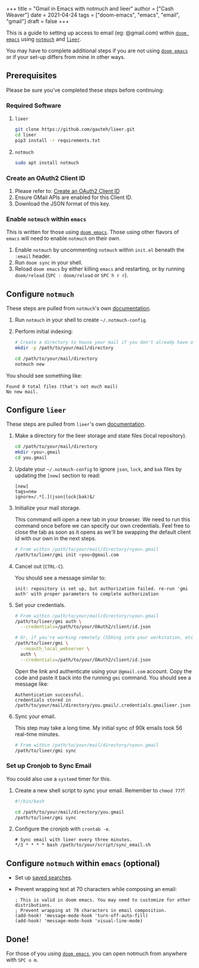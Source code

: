 +++
title = "Gmail in Emacs with notmuch and lieer"
author = ["Cash Weaver"]
date = 2021-04-24
tags = ["doom-emacs", "emacs", "email", "gmail"]
draft = false
+++

This is a guide to setting up access to email (eg: @gmail.com) within [`doom emacs`](https://github.com/hlissner/doom-emacs) using [`notmuch`](https://notmuchmail.org/) and [`lieer`](https://github.com/gauteh/lieer).

You may have to complete additional steps if you are not using [`doom emacs`](https://github.com/hlissner/doom-emacs) or if your set-up differs from mine in other ways.

## Prerequisites

Please be sure you've completed these steps before continuing:

### Required Software

1.  `lieer`

    ```sh
    git clone https://github.com/gauteh/lieer.git
    cd lieer
    pip3 install -r requirements.txt
    ```

2.  `notmuch`

    ```sh
    sudo apt install notmuch
    ```
    

### Create an OAuth2 Client ID

1. Please refer to: [Create an OAuth2 Client ID](/create-an-oauth2-client-id-for-gmail)
2. Ensure GMail APIs are enabled for this Client ID.
3. Download the JSON format of this key.

### Enable `notmuch` within `emacs`

This is written for those using [`doom emacs`](https://github.com/hlissner/doom-emacs). Those using other flavors of `emacs` will need to enable `notmuch` on their own.

1. Enable `notmuch` by uncommenting `notmuch` within `init.el` beneath the `:email` header.
2. Run `doom sync` in your shell.
3. Reload `doom emacs` by either killing `emacs` and restarting, or by running `doom/reload` (`SPC : doom/reload` or `SPC h r r`).

## Configure `notmuch`

These steps are pulled from `notmuch`'s own [documentation](https://notmuchmail.org/getting-started/).

1. Run `notmuch` in your shell to create `~/.notmuch-config`.

2. Perform initial indexing:

    ```sh
    # Create a directory to house your mail if you don't already have one.
    mkdir -p /path/to/your/mail/directory
    
    cd /path/to/your/mail/directory
    notmuch new
    ```
    

You should see something like:

```
Found 0 total files (that's not much mail)
No new mail.
```
    

## Configure `lieer`

These steps are pulled from `lieer`'s own [documentation](https://github.com/gauteh/lieer#usage).

1. Make a directory for the lieer storage and state files (local repository).

    ```sh
    cd /path/to/your/mail/directory
    mkdir <you>.gmail
    cd you.gmail
    ```
    
2. Update your `~/.notmuch-config` to ignore `json`, `lock`, and `bak` files by updating the `[new]` section to read:

    ```
    [new]
    tags=new
    ignore=/.*[.](json|lock|bak)$/
    ```
    

3. Initialize your mail storage.

    This command will open a new tab in your browser. We need to run this command once before we can specify our own credentials. Feel free to close the tab as soon as it opens as we'll be swapping the default client id with our own in the next steps.

    ```sh
    # From within /path/to/your/mail/directory/<you>.gmail
    /path/to/lieer/gmi init <you>@gmail.com
    ```
    

4. Cancel out (`CTRL-C`).

    You should see a message similar to:

    ```
    init: repository is set up, but authorization failed. re-run 'gmi auth' with proper parameters to complete authorization
    ```
    

5. Set your credentials.

    ```sh
    # From within /path/to/your/mail/directory/<you>.gmail
    /path/to/lieer/gmi auth \
      --credentials=/path/to/your/OAuth2/client/id.json
    
    # Or, if you're working remotely (SSHing into your workstation, etc)
    /path/to/lieer/gmi \
      --noauth_local_webserver \
      auth \
      --credentials=/path/to/your/OAuth2/client/id.json
    ```
    

    Open the link and authenticate using your `@gmail.com` account. Copy the code and paste it back into the running `gmi` command. You should see a message like:

    ```
    Authentication successful.
    credentials stored in /path/to/your/mail/directory/you.gmail/.credentials.gmailieer.json
    ```
    

6. Sync your email.

    This step may take a long time. My initial sync of 90k emails took 56 real-time minutes.

    ```sh
    # From within /path/to/your/mail/directory/<you>.gmail
    /path/to/lieer/gmi sync
    ```
    

### Set up Cronjob to Sync Email

You could also use a `systemd` timer for this.

1. Create a new shell script to sync your email. Remember to `chmod 777`!

    ```sh
    #!/bin/bash
    
    cd /path/to/your/mail/directory/you.gmail
    /path/to/lieer/gmi sync
    ```
    

2. Configure the cronjob with `crontab -e`.

    ```
    # Sync email with lieer every three minutes.
    */3 * * * * bash /path/to/your/script/sync_email.sh
    ```
    

## Configure `notmuch` within `emacs` (optional)

- Set up [saved searches](https://notmuchmail.org/doc/latest/notmuch-emacs.html#saved-searches).

- Prevent wrapping text at 70 characters while composing an email:

    ```common_lisp
    ; This is valid in doom emacs. You may need to customize for other distributions.
    ; Prevent wrapping at 70 characters in email composition.
    (add-hook! 'message-mode-hook 'turn-off-auto-fill)
    (add-hook! 'message-mode-hook 'visual-line-mode)
    ```
    

## Done!

For those of you using [`doom emacs`](https://github.com/hlissner/doom-emacs), you can open notmuch from anywhere with `SPC o m`.

